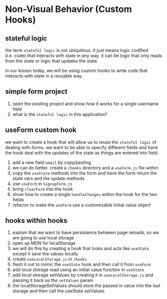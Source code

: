 Non-Visual Behavior (Custom Hooks)
==================================

stateful logic
--------------

the term `stateful logic` is not ubiquitous. it just means logic codified (i.e. code) that interacts with state in any way. it can be logic that only reads from the state or logic that updates the state.

in our lesson today, we will be using custom hooks to write code that interacts with state in a reusable way.

simple form project
-------------------

1.  open the existing project and show how it works for a single username field
2.  what is the `stateful logic` in this application?

useForm custom hook
-------------------

we want to create a hook that will allow us to reuse the `stateful logic` of dealing with forms. we want to be able to specify different fields and have the hook deal with the updates of the state as things are entered into field.

1.  add a new field `email` by copy/pasting
2.  we can do better. create a `/hooks` directory and a `useForm.js` file within
3.  copy the `useState` methods into the form and have the form return the state vars and the update methods
4.  use `useForm` in `SignupForm.js`
5.  bring `clearForm` into the hook
6.  show how to create a single `handleChanges` within the hook for the two fields
7.  refactor to make the `useForm` use a customizable initial value object

hooks within hooks
------------------

1.  explain that we want to have persistence between page reloads, so we are going to use local storage
2.  open up MDN for localStorage
3.  we will do this by creating a hook that looks and acts like `useState` except it save the values locally
4.  create `useLocalStorage.js` in `/hooks`
5.  flesh it out to mimic the `useState` hook and then call it from `useForm`
6.  add local storage read using an initial value function in `useState`
7.  add local storage setValues by creating it in `useLocalStorage.js` and passing it back as the `setValues` param
8.  the localStorageSetValues should store the passed in value into the loal storage and then call the useState setValues
